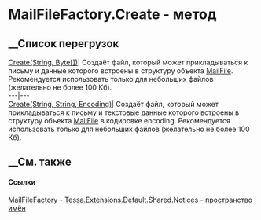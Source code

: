 # MailFileFactory.Create - метод
##  __Список перегрузок
[Create(String,
Byte[])](M_Tessa_Extensions_Default_Shared_Notices_MailFileFactory_Create.htm)|
Создаёт файл, который может прикладываться к письму и данные которого встроены
в структуру объекта [MailFile](T_Tessa_Notices_MailFile.htm). Рекомендуется
использовать только для небольших файлов (желательно не более 100 Кб).  
---|---  
[Create(String, String,
Encoding)](M_Tessa_Extensions_Default_Shared_Notices_MailFileFactory_Create_1.htm)|
Создаёт файл, который может прикладываться к письму и текстовые данные
которого встроены в структуру объекта [MailFile](T_Tessa_Notices_MailFile.htm)
в кодировке encoding. Рекомендуется использовать только для небольших файлов
(желательно не более 100 Кб).  
## __См. также
#### Ссылки
[MailFileFactory -
](T_Tessa_Extensions_Default_Shared_Notices_MailFileFactory.htm)
[Tessa.Extensions.Default.Shared.Notices - пространство
имён](N_Tessa_Extensions_Default_Shared_Notices.htm)
